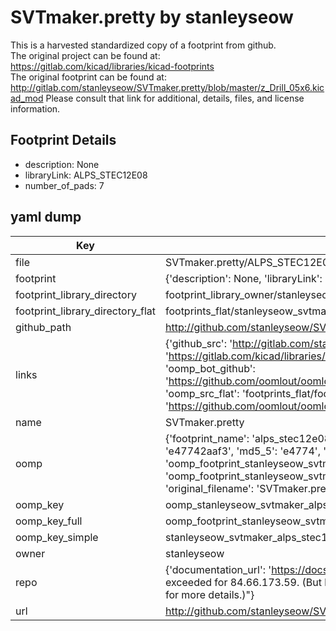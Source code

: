 # SVTmaker.pretty by stanleyseow  
This is a harvested standardized copy of a footprint from github.  
The original project can be found at:  
https://gitlab.com/kicad/libraries/kicad-footprints  
The original footprint can be found at:
http://gitlab.com/stanleyseow/SVTmaker.pretty/blob/master/z_Drill_05x6.kicad_mod
Please consult that link for additional, details, files, and license information.  
## Footprint Details
* description: None  
* libraryLink: ALPS_STEC12E08  
* number_of_pads: 7  
## yaml dump  
| Key | Value |  
| --- | --- |  
| file | SVTmaker.pretty/ALPS_STEC12E08.kicad_mod |  
| footprint | {'description': None, 'libraryLink': 'ALPS_STEC12E08', 'number_of_pads': 7} |  
| footprint_library_directory | footprint_library_owner/stanleyseow_SVTmaker.pretty |  
| footprint_library_directory_flat | footprints_flat/stanleyseow_svtmaker_alps_stec12e08/working |  
| github_path | http://github.com/stanleyseow/SVTmaker.pretty/blob/master/ALPS_STEC12E08.kicad_mod |  
| links | {'github_src': 'http://gitlab.com/stanleyseow/SVTmaker.pretty/blob/master/z_Drill_05x6.kicad_mod', 'github_src_repo': 'https://gitlab.com/kicad/libraries/kicad-footprints', 'oomp_bot': 'footprints/stanleyseow_svtmaker_alps_stec12e08/working', 'oomp_bot_github': 'https://github.com/oomlout/oomlout_oomp_footprint_bot/tree/main/footprints/stanleyseow_svtmaker_alps_stec12e08/working', 'oomp_src_flat': 'footprints_flat/footprints_flat/stanleyseow_svtmaker_alps_stec12e08/working', 'oomp_src_flat_github': 'https://github.com/oomlout/oomlout_oomp_footprint_src/tree/main/footprints_flat/stanleyseow_svtmaker_alps_stec12e08/working'} |  
| name | SVTmaker.pretty |  
| oomp | {'footprint_name': 'alps_stec12e08', 'library_name': 'svtmaker', 'md5': 'e47742aaf3724abecdc0f408e7a192b5', 'md5_10': 'e47742aaf3', 'md5_5': 'e4774', 'md5_6': 'e47742', 'oomp_key': 'oomp_stanleyseow_svtmaker_alps_stec12e08', 'oomp_key_extra': 'oomp_footprint_stanleyseow_svtmaker_alps_stec12e08', 'oomp_key_full': 'oomp_footprint_stanleyseow_svtmaker_alps_stec12e08_e47742', 'oomp_key_simple': 'stanleyseow_svtmaker_alps_stec12e08', 'original_filename': 'SVTmaker.pretty/ALPS_STEC12E08.kicad_mod', 'owner_name': 'stanleyseow'} |  
| oomp_key | oomp_stanleyseow_svtmaker_alps_stec12e08 |  
| oomp_key_full | oomp_footprint_stanleyseow_svtmaker_alps_stec12e08 |  
| oomp_key_simple | stanleyseow_svtmaker_alps_stec12e08 |  
| owner | stanleyseow |  
| repo | {'documentation_url': 'https://docs.github.com/rest/overview/resources-in-the-rest-api#rate-limiting', 'message': "API rate limit exceeded for 84.66.173.59. (But here's the good news: Authenticated requests get a higher rate limit. Check out the documentation for more details.)"} |  
| url | http://github.com/stanleyseow/SVTmaker.pretty |  

